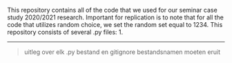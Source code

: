 This repository contains all of the code that we used for our seminar case study 2020/2021 research.
Important for replication is to note that for all the code that utilizes random choice, we set the random set equal to 1234.
This repository consists of several .py files:
1. 

-------
> uitleg over elk .py bestand en gitignore
> bestandsnamen moeten eruit
>
